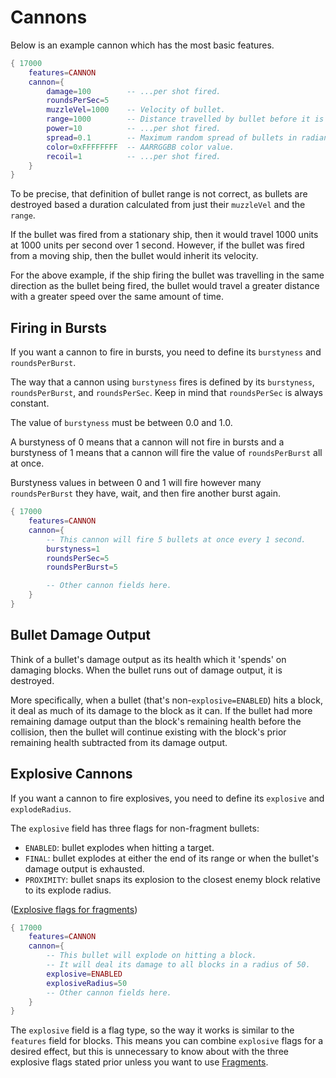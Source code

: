 # Cannons
Below is an example cannon which has the most basic features. 
```lua
{ 17000
    features=CANNON
    cannon={
        damage=100        -- ...per shot fired.
        roundsPerSec=5
        muzzleVel=1000    -- Velocity of bullet.
        range=1000        -- Distance travelled by bullet before it is destroyed.
        power=10          -- ...per shot fired.
        spread=0.1        -- Maximum random spread of bullets in radians.
        color=0xFFFFFFFF  -- AARRGGBB color value.
        recoil=1          -- ...per shot fired.
    }
}
```
To be precise, that definition of bullet range is not correct, as bullets are destroyed based a duration calculated from just their `muzzleVel` and the `range`.

If the bullet was fired from a stationary ship, then it would travel 1000 units at 1000 units per second over 1 second. However, if the bullet was fired from a moving ship, then the bullet would inherit its velocity.

For the above example, if the ship firing the bullet was travelling in the same direction as the bullet being fired, the bullet would travel a greater distance with a greater speed over the same amount of time. 
## Firing in Bursts
If you want a cannon to fire in bursts, you need to define its `burstyness` and `roundsPerBurst`.

The way that a cannon using `burstyness` fires is defined by its `burstyness`, `roundsPerBurst`, and `roundsPerSec`. Keep in mind that `roundsPerSec` is always constant.

The value of `burstyness` must be between 0.0 and 1.0.

A burstyness of 0 means that a cannon will not fire in bursts and a burstyness of 1 means that a cannon will fire the value of `roundsPerBurst` all at once.

Burstyness values in between 0 and 1 will fire however many `roundsPerBurst` they have, wait, and then fire another burst again.
```lua
{ 17000
    features=CANNON
    cannon={
        -- This cannon will fire 5 bullets at once every 1 second.
        burstyness=1
        roundsPerSec=5
        roundsPerBurst=5

        -- Other cannon fields here.
    }
}
```
## Bullet Damage Output
Think of a bullet's damage output as its health which it 'spends' on damaging blocks. When the bullet runs out of damage output, it is destroyed.

More specifically, when a bullet (that's non-`explosive=ENABLED`) hits a block, it deal as much of its damage to the block as it can. If the bullet had more remaining damage output than the block's remaining health before the collision, then the bullet will continue existing with the block's prior remaining health subtracted from its damage output.
## Explosive Cannons
If you want a cannon to fire explosives, you need to define its `explosive` and `explodeRadius`.

The `explosive` field has three flags for non-fragment bullets:
 - `ENABLED`: bullet explodes when hitting a target. 
 - `FINAL`: bullet explodes at either the end of its range or when the bullet's damage output is exhausted.
 - `PROXIMITY`: bullet snaps its explosion to the closest enemy block relative to its explode radius.

([Explosive flags for fragments](./fragments.md#explosive-flags-for-fragments))

```lua
{ 17000
    features=CANNON
    cannon={
        -- This bullet will explode on hitting a block.
        -- It will deal its damage to all blocks in a radius of 50.
        explosive=ENABLED
        explosiveRadius=50
        -- Other cannon fields here.
    }
}
```
The `explosive` field is a flag type, so the way it works is similar to the `features` field for blocks. This means you can combine `explosive` flags for a desired effect, but this is unnecessary to know about with the three explosive flags stated prior unless you want to use [Fragments](./fragments.md).